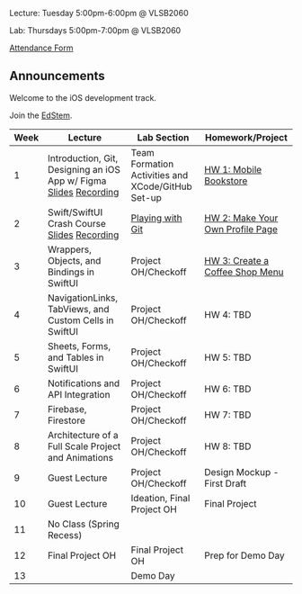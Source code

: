 Lecture: Tuesday 5:00pm-6:00pm @ VLSB2060

Lab: Thursdays 5:00pm-7:00pm @ VLSB2060

[Attendance Form](https://forms.gle/fZcaDStASixSnMiz7)

## Announcements

Welcome to the iOS development track.

Join the [EdStem](https://edstem.org/us/join/cw4Evx).

| Week | Lecture                                                                                                                                                                                                   | Lab Section                                       | Homework/Project                                   |
| ---- | --------------------------------------------------------------------------------------------------------------------------------------------------------------------------------------------------------- | ------------------------------------------------- | -------------------------------------------------- |
| 1    | Introduction, Git, Designing an iOS App w/ Figma [Slides](https://docs.google.com/presentation/d/1XNysgMNXDp1SQ-brEi6VXpvslDjAaCb-Ff4mEzl97gU/edit?usp=sharing) [Recording](https://youtu.be/EWQUF9ZkVwo) | Team Formation Activities and XCode/GitHub Set-up | [HW 1: Mobile Bookstore](/#/hw/ios/hw1)            |
| 2    | Swift/SwiftUI Crash Course [Slides](https://docs.google.com/presentation/d/195ObUWuP-sX3mCZpxWNBfUz9G0iaAD15yWLk9Zk3zFM/edit?usp=sharing) [Recording](https://youtu.be/e0PlOyde1BM)      | [Playing with Git](/#/lab/ios/lab1)               | [HW 2: Make Your Own Profile Page](/#/hw/ios/hw2) |
| 3    | Wrappers, Objects, and Bindings in SwiftUI                                                                                                                                                                | Project OH/Checkoff                               | [HW 3: Create a Coffee Shop Menu](/#/hw/ios/hw3) |
| 4    | NavigationLinks, TabViews, and Custom Cells in SwiftUI                                                                                                                                                    | Project OH/Checkoff                               | HW 4: TBD                                          |
| 5    | Sheets, Forms, and Tables in SwiftUI                                                                                                                                                                      | Project OH/Checkoff                               | HW 5: TBD                                          |
| 6    | Notifications and API Integration                                                                                                                                                                         | Project OH/Checkoff                               | HW 6: TBD                                          |
| 7    | Firebase, Firestore                                                                                                                                                                                       | Project OH/Checkoff                               | HW 7: TBD                                          |
| 8    | Architecture of a Full Scale Project and Animations                                                                                                                                                       | Project OH/Checkoff                               | HW 8: TBD                                          |
| 9    | Guest Lecture                                                                                                                                                                                             | Project OH/Checkoff                               | Design Mockup - First Draft                        |
| 10   | Guest Lecture                                                                                                                                                                                             | Ideation, Final Project OH                        | Final Project                                      |
| 11   | No Class (Spring Recess)                                                                                                                                                                                  |                                                   |                                                    |
| 12   | Final Project OH                                                                                                                                                                                          | Final Project OH                                  | Prep for Demo Day                                  |
| 13   |                                                                                                                                                                                                           | Demo Day                                          |
